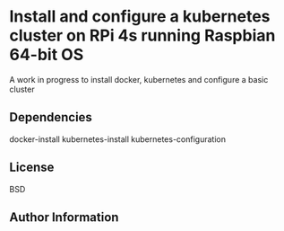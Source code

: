 Install and configure a kubernetes cluster on RPi 4s running Raspbian 64-bit OS
=========

A work in progress to install docker, kubernetes and configure a basic cluster

Dependencies
------------

docker-install
kubernetes-install
kubernetes-configuration


License
-------

BSD

Author Information
------------------
